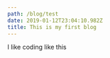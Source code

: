 ```yaml
---
path: /blog/test
date: 2019-01-12T23:04:10.982Z
title: This is my first blog
---
```

I like coding like this
